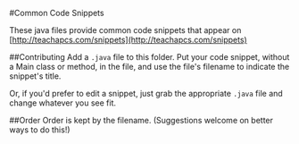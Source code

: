 #Common Code Snippets

These java files provide common code snippets that appear on [http://teachapcs.com/snippets](http://teachapcs.com/snippets)

##Contributing
Add a `.java` file to this folder. Put your code snippet, without a Main class or method, in the file, and use the file's filename to indicate the snippet's title.

Or, if you'd prefer to edit a snippet, just grab the appropriate `.java` file and change whatever you see fit.

##Order
Order is kept by the filename. (Suggestions welcome on better ways to do this!)
